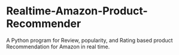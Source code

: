 # Realtime-Amazon-Product-Recommender
A Python program for Review, popularity, and Rating based product Recommendation for Amazon in real time. 
